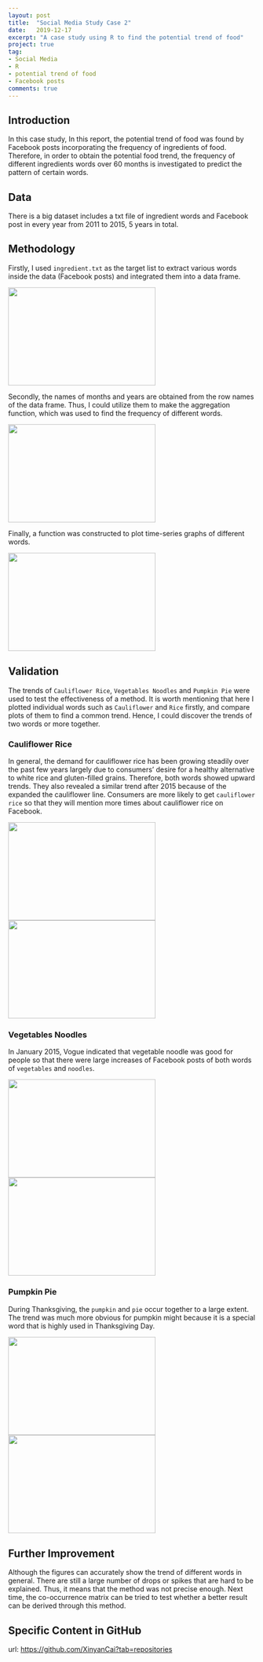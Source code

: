 ```yaml
---
layout: post
title:  "Social Media Study Case 2"
date:   2019-12-17
excerpt: "A case study using R to find the potential trend of food"
project: true
tag:
- Social Media 
- R
- potential trend of food
- Facebook posts
comments: true
---
```


    
## Introduction
In this case study, In this report, the potential trend of food was found by Facebook posts incorporating the frequency of ingredients of food. Therefore, in order to obtain the potential food trend, the frequency of different ingredients words over 60 months is investigated to predict the pattern of certain words. 
      
      
## Data
There is a big dataset includes a txt file of ingredient words and Facebook post in every year from 2011 to 2015, 5 years in total.

## Methodology
Firstly, I used `ingredient.txt` as the target list to extract various words inside the data (Facebook posts) and integrated them into a data frame. 

<img src="http://r.photo.store.qq.com/psc?/V10MU7Rq18V88Z/zxjvJoYbvlQPq4wKS16LajthsWAtRh*OVE*STb8ArKLQfowZrdG.cnAhImnAwkrG9DehWr5eSzHI5Ta8t9N8RItDYetvH2QgO.Q6XhVaSJU!/r" width = "300" height = "200">

Secondly, the names of months and years are obtained from the row names of the data frame. Thus, I could utilize them to make the aggregation function, which was used to find the frequency of different words.

<img src="http://r.photo.store.qq.com/psc?/V10MU7Rq18V88Z/zxjvJoYbvlQPq4wKS16Lamm*YIymrvSUTGelLh51.Q0g3vHw28Eo8hurHq26r7aIkHW0KWVHuf9MaHjc.lDULJfQ3YIIda*iSUDJkYXHzRQ!/r" width = "300" height = "200">

Finally, a function was constructed to plot time-series graphs of different words. 

<img src="http://r.photo.store.qq.com/psc?/V10MU7Rq18V88Z/zxjvJoYbvlQPq4wKS16Lap5axf8v2yHsTSYY2e9YunuOTi5y04aNh12iyuoBdN3Jl9xgkiZzp6tCQeSeW5ulrRSgepai72DQ1Kxo5bl8p8M!/r" width = "300" height = "200">


## Validation
The trends of `Cauliflower Rice`, `Vegetables Noodles` and `Pumpkin Pie` were used to test the effectiveness of a method. It is worth mentioning that here I plotted individual words such as `Cauliflower` and `Rice` firstly, and compare plots of them to find a common trend. Hence, I could discover the trends of two words or more together.

### Cauliflower Rice
In general, the demand for cauliflower rice has been growing steadily over the past few years largely due to consumers’ desire for a healthy alternative to white rice and gluten-filled grains. Therefore, both words showed upward trends. They also revealed  a similar trend after 2015 because of the expanded the cauliflower line. Consumers are more likely to get `cauliflower rice` so that they will mention more times about cauliflower rice on Facebook. 

<img src="http://r.photo.store.qq.com/psc?/V10MU7Rq18V88Z/zxjvJoYbvlQPq4wKS16LaoIpdx6zUOQ6u0gm3trUl2DTSuilKz6uUTj17B3GOnc5OI6rLIKnyX5Z581LSzZ8Uk1NCaR*pDqWVeGh2CXWrsU!/r" width = "300" height = "200">
<img src="http://r.photo.store.qq.com/psc?/V10MU7Rq18V88Z/zxjvJoYbvlQPq4wKS16LalaGtfXyizi7W0l1yBSWyY68PCwixAFfXzJuNLwHcxad9SaGzO3lE.7XigUNvgq9VgaqcSRO0zYyoeZOIVmC7*s!/r" width = "300" height = "200">

### Vegetables Noodles
In January 2015, Vogue indicated that vegetable noodle was good for people so that there were large increases of Facebook posts of both words of `vegetables` and `noodles`.

<img src="http://r.photo.store.qq.com/psc?/V10MU7Rq18V88Z/zxjvJoYbvlQPq4wKS16Lau.wKID*zJmdEJqtVRbgnw3FiHAxzb2cm4tGzudTbX2DN.PzgRnt3uaLmnGi68b*XCkPpAKxBLga3tbkBWcHHgI!/r" width = "300" height = "200">
<img src="http://r.photo.store.qq.com/psc?/V10MU7Rq18V88Z/zxjvJoYbvlQPq4wKS16LaoqCk1NDkIRdBuNyzZ5PlXPdpwHa091gQlGw7AO.sCnrr0TZEFZMjOIdo9*0D6Qf7OuEUcJyEme1EcymUj1Eym0!/r" width = "300" height = "200">

### Pumpkin Pie
During Thanksgiving, the `pumpkin` and `pie` occur together to a large extent. The trend was much more obvious for pumpkin might because it is a special word that is highly used in Thanksgiving Day. 

<img src="http://r.photo.store.qq.com/psc?/V10MU7Rq18V88Z/zxjvJoYbvlQPq4wKS16LajJ6*nlNNK5249s2dIN*fi4yWnqdiugMmKppRGmw9owT85j4oFcoHW2roXuxYHtLO0dFNludNVKLWMsqyOnqcLU!/r" width = "300" height = "200">
<img src="http://r.photo.store.qq.com/psc?/V10MU7Rq18V88Z/zxjvJoYbvlQPq4wKS16Laj12pbg1lgW9WPScU7umCZD5QlfzwJOQdyOGe8onj0eAkcHxuAefNIaU8MBN*e.i.wNSRPGJFmIEzlwKGxeWHLE!/r" width = "300" height = "200">

## Further Improvement 

Although the figures can accurately show the trend of different words in general. There are still a large number of drops or spikes that are hard to be explained. Thus, it means that the method was not precise enough. Next time, the co-occurrence matrix can be tried to test whether a better result can be derived through this method.

## Specific Content in GitHub

url: <https://github.com/XinyanCai?tab=repositories>

